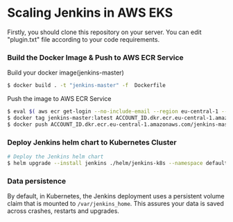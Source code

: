# Scaling Jenkins in AWS EKS
Firstly, you should clone this repository on your server.
You can edit "plugin.txt" file according to your code requirements. 

### Build the Docker Image & Push to AWS ECR Service
Build your docker image(jenkins-master)
```bash
$ docker build . -t "jenkins-master" -f  Dockerfile
```
Push the image to AWS ECR Service
```bash
$ eval $( aws ecr get-login --no-include-email --region eu-central-1 --profile ugur-playground | sed 's|https://||' )
$ docker tag jenkins-master:latest ACCOUNT_ID.dkr.ecr.eu-central-1.amazonaws.com/jenkins-master:latest
$ docker push ACCOUNT_ID.dkr.ecr.eu-central-1.amazonaws.com/jenkins-master:latest
```

### Deploy Jenkins helm chart to Kubernetes Cluster
```bash
# Deploy the Jenkins helm chart
$ helm upgrade --install jenkins ./helm/jenkins-k8s --namespace default
```

### Data persistence
By default, in Kubernetes, the Jenkins deployment uses a persistent volume claim that is mounted to `/var/jenkins_home`.
This assures your data is saved across crashes, restarts and upgrades.   

